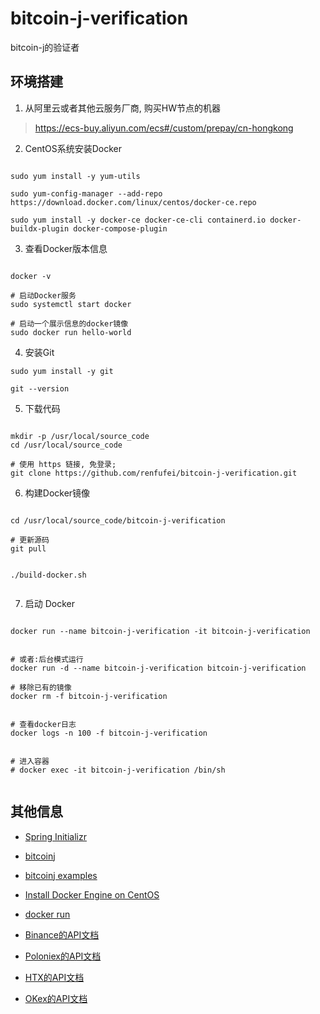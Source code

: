 # bitcoin-j-verification
bitcoin-j的验证者



## 环境搭建


1. 从阿里云或者其他云服务厂商, 购买HW节点的机器

> https://ecs-buy.aliyun.com/ecs#/custom/prepay/cn-hongkong

2. CentOS系统安装Docker

```shell

sudo yum install -y yum-utils

sudo yum-config-manager --add-repo https://download.docker.com/linux/centos/docker-ce.repo

sudo yum install -y docker-ce docker-ce-cli containerd.io docker-buildx-plugin docker-compose-plugin

```

3. 查看Docker版本信息

```shell

docker -v

# 启动Docker服务
sudo systemctl start docker

# 启动一个展示信息的docker镜像
sudo docker run hello-world

```

4. 安装Git

```shell
sudo yum install -y git

git --version

```

5. 下载代码

```shell

mkdir -p /usr/local/source_code
cd /usr/local/source_code

# 使用 https 链接, 免登录;
git clone https://github.com/renfufei/bitcoin-j-verification.git

```


6. 构建Docker镜像

```shell

cd /usr/local/source_code/bitcoin-j-verification

# 更新源码
git pull


./build-docker.sh


```


7. 启动 Docker

```shell

docker run --name bitcoin-j-verification -it bitcoin-j-verification


# 或者:后台模式运行
docker run -d --name bitcoin-j-verification bitcoin-j-verification

# 移除已有的镜像
docker rm -f bitcoin-j-verification


# 查看docker日志
docker logs -n 100 -f bitcoin-j-verification


# 进入容器
# docker exec -it bitcoin-j-verification /bin/sh


```




## 其他信息

- [Spring Initializr](https://start.spring.io/#!type=maven-project&language=java&platformVersion=3.2.0&packaging=jar&jvmVersion=17&groupId=com.cncounter&artifactId=bitcoin-j-verification&name=bitcoin-j-verification&description=bitcoin-j-verification%20project%20for%20Spring%20Boot&packageName=com.cncounter.bitcoin-j-verification&dependencies=lombok,web,jdbc,mybatis,mysql)
- [bitcoinj](https://bitcoinj.org/)
- [bitcoinj examples](https://github.com/bitcoinj/bitcoinj/tree/release-0.16/examples/src/main/java/org/bitcoinj/examples)
- [Install Docker Engine on CentOS](https://docs.docker.com/engine/install/centos/)
- [docker run](https://docs.docker.com/engine/reference/commandline/run/)


- [Binance的API文档](https://binance-docs.github.io/apidocs/spot/cn/#k)
- [Poloniex的API文档](https://docs.poloniex.com/#public-endpoints-reference-data-symbol-information)
- [HTX的API文档]()
- [OKex的API文档]()




